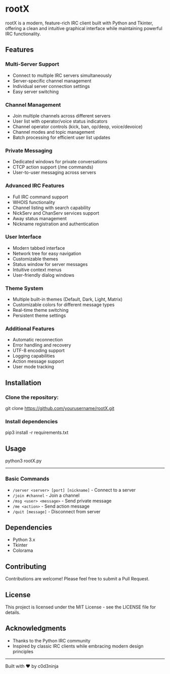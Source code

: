 # rootX
rootX is a modern, feature-rich IRC client built with Python and Tkinter, offering a clean and intuitive graphical interface while maintaining powerful IRC functionality.

## Features

### Multi-Server Support
- Connect to multiple IRC servers simultaneously
- Server-specific channel management
- Individual server connection settings
- Easy server switching

### Channel Management
- Join multiple channels across different servers
- User list with operator/voice status indicators
- Channel operator controls (kick, ban, op/deop, voice/devoice)
- Channel modes and topic management
- Batch processing for efficient user list updates

### Private Messaging
- Dedicated windows for private conversations
- CTCP action support (/me commands)
- User-to-user messaging across servers

### Advanced IRC Features
- Full IRC command support
- WHOIS functionality
- Channel listing with search capability
- NickServ and ChanServ services support
- Away status management
- Nickname registration and authentication

### User Interface
- Modern tabbed interface
- Network tree for easy navigation
- Customizable themes
- Status window for server messages
- Intuitive context menus
- User-friendly dialog windows

### Theme System
- Multiple built-in themes (Default, Dark, Light, Matrix)
- Customizable colors for different message types
- Real-time theme switching
- Persistent theme settings

### Additional Features
- Automatic reconnection
- Error handling and recovery
- UTF-8 encoding support
- Logging capabilities
- Action message support
- User mode tracking

## Installation

### Clone the repository:

git clone https://github.com/yourusername/rootX.git

### Install dependencies

pip3 install -r requirements.txt

## Usage

python3 rootX.py

---

### Basic Commands
- `/server <server> [port] [nickname]` - Connect to a server
- `/join #channel` - Join a channel
- `/msg <user> <message>` - Send private message
- `/me <action>` - Send action message
- `/quit [message]` - Disconnect from server

## Dependencies
- Python 3.x
- Tkinter
- Colorama

## Contributing
Contributions are welcome! Please feel free to submit a Pull Request.

## License
This project is licensed under the MIT License - see the LICENSE file for details.

## Acknowledgments
- Thanks to the Python IRC community
- Inspired by classic IRC clients while embracing modern design principles

---
Built with ❤️ by c0d3ninja




